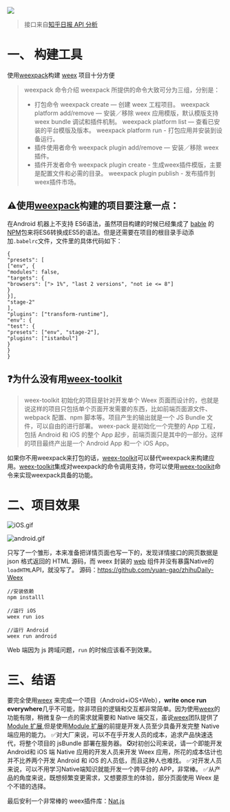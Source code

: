 ![](http://upload-images.jianshu.io/upload_images/959455-f182a26dbe2201da.png?imageMogr2/auto-orient/strip%7CimageView2/2/w/1240)

>接口来自[知乎日报 API 分析](https://github.com/izzyleung/ZhihuDailyPurify/wiki/%E7%9F%A5%E4%B9%8E%E6%97%A5%E6%8A%A5-API-%E5%88%86%E6%9E%90)

# 一、 构建工具
使用[weexpack](https://www.npmjs.com/package/weexpack)构建 [weex](https://weex-project.io/cn/) 项目十分方便

>weexpack 命令介绍
weexpack 所提供的命令大致可分为三组，分别是：
> * 打包命令
>weexpack create — 创建 weex 工程项目。
>weexpack platform add/remove — 安装／移除 weex 应用模版，默认模版支持 weex bundle 调试和插件机制。
>weexpack platform list — 查看已安装的平台模版及版本。
>weexpack platform run - 打包应用并安装到设备运行。
> * 插件使用者命令
>weexpack plugin add/remove — 安装／移除 weex 插件。
> *  插件开发者命令
>weexpack plugin create - 生成weex插件模版，主要是配置文件和必需的目录。
>weexpack plugin publish - 发布插件到weex插件市场。
>

⚠️使用[weexpack](https://www.npmjs.com/package/weexpack)构建的项目要注意一点：
-
在Android 机器上不支持 ES6语法，虽然项目构建的时候已经集成了 [bable](http://babeljs.io/) 的 [NPM]()包来将ES6转换成ES5的语法。但是还需要在项目的根目录手动添加`.babelrc`文件，文件里的具体代码如下：

```
{
"presets": [
["env", {
"modules": false,
"targets": {
"browsers": ["> 1%", "last 2 versions", "not ie <= 8"]
}
}],
"stage-2"
],
"plugins": ["transform-runtime"],
"env": {
"test": {
"presets": ["env", "stage-2"],
"plugins": ["istanbul"]
}
}
}

```
❓为什么没有用[weex-toolkit](http://weex.apache.org/cn/guide/tools/toolkit.html)
-
>weex-toolkit 初始化的项目是针对开发单个 Weex 页面而设计的，也就是说这样的项目只包括单个页面开发需要的东西，比如前端页面源文件、webpack 配置、npm 脚本等。项目产生的输出就是一个 JS Bundle 文件，可以自由的进行部署。
>weex-pack 是初始化一个完整的 App 工程，包括 Android 和 iOS 的整个 App 起步，前端页面只是其中的一部分。这样的项目最终产出是一个 Android App 和一个 iOS App。

如果你不用weexpack来打包的话，[weex-toolkit](https://github.com/weexteam/weex-toolkit)可以替代weexpack来构建应用。[weex-toolkit](https://github.com/weexteam/weex-toolkit)集成对weexpack的命令调用支持，你可以使用[weex-toolkit](https://github.com/weexteam/weex-toolkit)命令来实现weexpack具备的功能。

# 二、项目效果

![iOS.gif](http://upload-images.jianshu.io/upload_images/959455-37048249420a4cb4.gif?imageMogr2/auto-orient/strip)

![android.gif](http://upload-images.jianshu.io/upload_images/959455-f575ff4bf9773b6b.gif?imageMogr2/auto-orient/strip)

只写了一个雏形，本来准备把详情页面也写一下的，发现详情接口的网页数据是 json 格式返回的 HTML 源码，而 weex 封装的 [web](http://weex-project.io/cn/references/components/web.html) 组件并没有暴露Native的`loadHTML`API，就没写了。
源码：https://github.com/yuan-gao/zhihuDaily-Weex
```
//安装依赖
npm installl

//运行 iOS
weex run ios

//运行 Android
weex run android
```
Web 端因为 js 跨域问题，`run` 的时候应该看不到效果。

# 三、结语
要完全使用[weex](https://weex-project.io/cn/) 来完成一个项目（Android+iOS+Web），**write once run everywhere**几乎不可能，除非项目的逻辑和交互都非常简单。因为使用[weex](https://weex-project.io/cn/)的功能有限，稍微复杂一点的需求就需要和 Native 端交互，虽说[weex](https://weex-project.io/cn/)团队提供了[Module 扩展](http://weex-project.io/cn/references/advanced/extend-to-ios.html),但是使用[Module 扩展](http://weex-project.io/cn/references/advanced/extend-to-ios.html)的前提是开发人员至少具备开发完整 Native 端应用的能力。
✅对大厂来说，可以不在乎开发人员的成本，追求产品快速迭代，将整个项目的 jsBundle 部署在服务器。
❎对初创公司来说，请一个即能开发 Android和 iOS 端 Native 应用的开发人员来开发 Weex 应用，所花的成本估计也并不比养两个开发 Android 和 iOS 的人员低，而且这种人也难找。
✅对开发人员来说，可以不用学习Native端知识就能开发一个跨平台的 APP，非常棒。
✅从产品的角度来说，既想频繁变更需求，又想要原生的体验，部分页面使用 Weex 是个不错的选择。

最后安利一个非常棒的 weex插件库：[Nat.js](https://github.com/natjs/nat)

